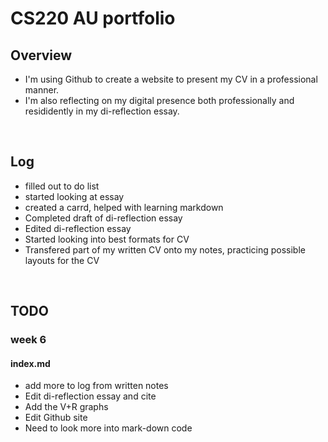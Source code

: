 # CS220 AU portfolio
## Overview
- I'm using Github to create a website to present my CV in a professional manner.
- I'm also reflecting on my digital presence both professionally and resididently in my di-reflection essay.

<br>

## Log
- filled out to do list
- started looking at essay
- created a carrd, helped with learning markdown 
- Completed draft of di-reflection essay
- Edited di-reflection essay
- Started looking into best formats for CV
- Transfered part of my written CV onto my notes, practicing possible layouts for the CV

<br>

## TODO
### week 6
#### index.md
- add more to log from written notes
- Edit di-reflection essay and cite
- Add the V+R graphs
- Edit Github site
- Need to look more into mark-down code
<br>
